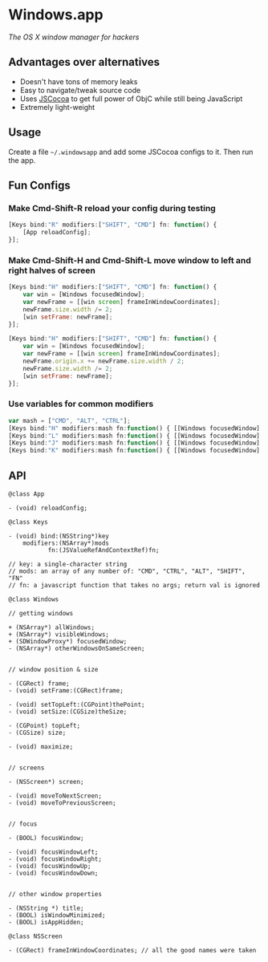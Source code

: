 # Windows.app

*The OS X window manager for hackers*

## Advantages over alternatives

* Doesn't have tons of memory leaks
* Easy to navigate/tweak source code
* Uses [JSCocoa](https://github.com/parmanoir/jscocoa/) to get full power of ObjC while still being JavaScript
* Extremely light-weight

## Usage

Create a file `~/.windowsapp` and add some JSCocoa configs to it. Then run the app.

## Fun Configs

### Make Cmd-Shift-R reload your config during testing

```javascript
[Keys bind:"R" modifiers:["SHIFT", "CMD"] fn: function() {
    [App reloadConfig];
}];
```

### Make Cmd-Shift-H and Cmd-Shift-L move window to left and right halves of screen

```javascript
[Keys bind:"H" modifiers:["SHIFT", "CMD"] fn: function() {
    var win = [Windows focusedWindow];
    var newFrame = [[win screen] frameInWindowCoordinates];
    newFrame.size.width /= 2;
    [win setFrame: newFrame];
}];

[Keys bind:"H" modifiers:["SHIFT", "CMD"] fn: function() {
    var win = [Windows focusedWindow];
    var newFrame = [[win screen] frameInWindowCoordinates];
    newFrame.origin.x += newFrame.size.width / 2;
    newFrame.size.width /= 2;
    [win setFrame: newFrame];
}];
```

### Use variables for common modifiers

```javascript
var mash = ["CMD", "ALT", "CTRL"];
[Keys bind:"H" modifiers:mash fn:function() { [[Windows focusedWindow] focusWindowLeft]; }];
[Keys bind:"L" modifiers:mash fn:function() { [[Windows focusedWindow] focusWindowRight]; }];
[Keys bind:"J" modifiers:mash fn:function() { [[Windows focusedWindow] focusWindowDown]; }];
[Keys bind:"K" modifiers:mash fn:function() { [[Windows focusedWindow] focusWindowUp]; }];
```

## API

```objc
@class App

- (void) reloadConfig;
```

```objc
@class Keys

- (void) bind:(NSString*)key
    modifiers:(NSArray*)mods
           fn:(JSValueRefAndContextRef)fn;

// key: a single-character string
// mods: an array of any number of: "CMD", "CTRL", "ALT", "SHIFT", "FN"
// fn: a javascript function that takes no args; return val is ignored
```

```objc
@class Windows

// getting windows

+ (NSArray*) allWindows;
+ (NSArray*) visibleWindows;
+ (SDWindowProxy*) focusedWindow;
- (NSArray*) otherWindowsOnSameScreen;


// window position & size

- (CGRect) frame;
- (void) setFrame:(CGRect)frame;

- (void) setTopLeft:(CGPoint)thePoint;
- (void) setSize:(CGSize)theSize;

- (CGPoint) topLeft;
- (CGSize) size;

- (void) maximize;


// screens

- (NSScreen*) screen;

- (void) moveToNextScreen;
- (void) moveToPreviousScreen;


// focus

- (BOOL) focusWindow;

- (void) focusWindowLeft;
- (void) focusWindowRight;
- (void) focusWindowUp;
- (void) focusWindowDown;


// other window properties

- (NSString *) title;
- (BOOL) isWindowMinimized;
- (BOOL) isAppHidden;
```

```objc
@class NSScreen

- (CGRect) frameInWindowCoordinates; // all the good names were taken
```
